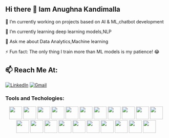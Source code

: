 ## Hi there 👋 Iam Anughna Kandimalla

🔭 I’m currently working on projects based on AI & ML,chatbot development

🌱 I’m currently learning deep learning models,NLP
  
💬 Ask me about Data Analytics,Machine learning
 
⚡ Fun fact: The only thing I train more than ML models is my patience! 😂

## 📫 Reach Me At:

[![LinkedIn](https://img.shields.io/badge/-LinkedIn-0077B5?style=flat&logo=linkedin&logoColor=white)](https://www.linkedin.com/in/Anughna%20Kandimalla/)
[![Gmail](https://img.shields.io/badge/-Gmail-D14836?style=flat&logo=gmail&logoColor=white)](anughnakandimalla11@gmail.com)

### Tools and Techologies:
<p align='center'>
<img src="https://cdn.jsdelivr.net/gh/devicons/devicon/icons/python/python-original.svg" width="40" height="40"/> 
<img src="https://cdn.jsdelivr.net/gh/devicons/devicon/icons/java/java-original.svg" width="40" height="40"/>
<img src="https://cdn.jsdelivr.net/gh/devicons/devicon/icons/javascript/javascript-original.svg" width="40" height="40"/>
<img src="https://cdn.jsdelivr.net/gh/devicons/devicon/icons/python/python-original.svg" width="40" height="40"/> 
<img src="https://upload.wikimedia.org/wikipedia/commons/1/1a/NumPy_logo.svg" width="40" height="40"/>
<img src="https://upload.wikimedia.org/wikipedia/commons/8/84/Matplotlib_icon.svg" width="40" height="40"/>
<img src="https://upload.wikimedia.org/wikipedia/commons/2/2d/Scikit_learn_logo_small.svg" width="40" height="40"/>
<img src="https://upload.wikimedia.org/wikipedia/commons/a/ae/Seaborn_logo.svg" width="40" height="40"/>
<img src="https://cdn.jsdelivr.net/gh/devicons/devicon/icons/tensorflow/tensorflow-original.svg" width="40" height="40"/>
<img src="https://upload.wikimedia.org/wikipedia/commons/0/05/Scikit_learn_logo_small.svg" width="40" height="40"/>
<img src="https://upload.wikimedia.org/wikipedia/commons/6/66/Kaggle_logo.png" width="40" height="40"/>
<img src="https://cdn.jsdelivr.net/gh/devicons/devicon/icons/mysql/mysql-original.svg" width="40" height="40"/>
<img src="https://cdn.jsdelivr.net/gh/devicons/devicon/icons/oracle/oracle-original.svg" width="40" height="40"/>
<img src="https://cdn.jsdelivr.net/gh/devicons/devicon/icons/c/c-original.svg" width="40" height="40"/>
<img src="https://cdn.jsdelivr.net/gh/devicons/devicon/icons/cplusplus/cplusplus-original.svg" width="40" height="40"/>
<img src="https://cdn.jsdelivr.net/gh/devicons/devicon/icons/docker/docker-original.svg" width="40" height="40"/>
<img src="https://cdn.jsdelivr.net/gh/devicons/devicon/icons/kubernetes/kubernetes-plain.svg" width="40" height="40"/>
<img src="https://cdn.jsdelivr.net/gh/devicons/devicon/icons/jenkins/jenkins-original.svg" width="40" height="40"/>
<img src="https://upload.wikimedia.org/wikipedia/commons/4/45/Tableau_Logo.png" width="40" height="40"/>
<img src="https://upload.wikimedia.org/wikipedia/commons/c/cf/New_Power_BI_Logo.svg" width="40" height="40"/>
<img src="https://upload.wikimedia.org/wikipedia/commons/2/21/Matlab_Logo.png" width="40" height="40"/>
</p>

